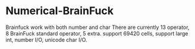 # Numerical-BrainFuck
Brainfuck work with both number and char
There are currently 13 operator, 8 BrainFuck standard operator, 5 extra.
support 69420 cells, support large int, number I/O, unicode char I/O.
